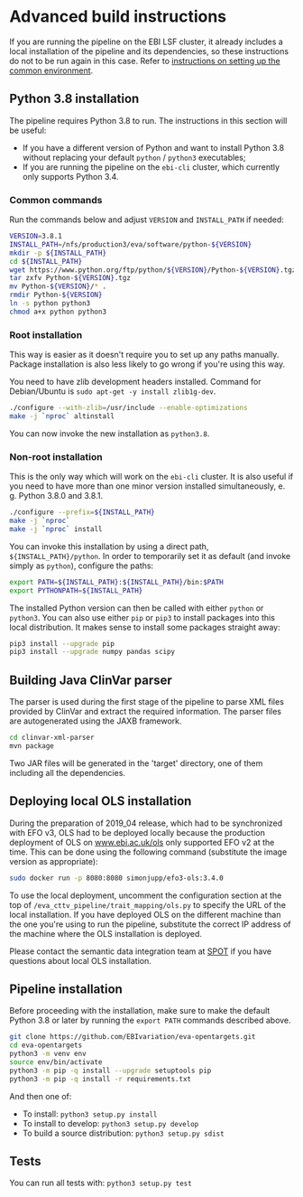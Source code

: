 # Advanced build instructions

If you are running the pipeline on the EBI LSF cluster, it already includes a local installation of the pipeline and its dependencies, so these instructions do not to be run again in this case. Refer to [instructions on setting up the common environment](environment.md).

## Python 3.8 installation
The pipeline requires Python 3.8 to run. The instructions in this section will be useful:
* If you have a different version of Python and want to install Python 3.8 without replacing your default `python` / `python3` executables;
* If you are running the pipeline on the `ebi-cli` cluster, which currently only supports Python 3.4.

### Common commands

Run the commands below and adjust `VERSION` and `INSTALL_PATH` if needed:

```bash
VERSION=3.8.1
INSTALL_PATH=/nfs/production3/eva/software/python-${VERSION}
mkdir -p ${INSTALL_PATH}
cd ${INSTALL_PATH}
wget https://www.python.org/ftp/python/${VERSION}/Python-${VERSION}.tgz
tar zxfv Python-${VERSION}.tgz
mv Python-${VERSION}/* .
rmdir Python-${VERSION}
ln -s python python3
chmod a+x python python3
```

### Root installation
This way is easier as it doesn't require you to set up any paths manually. Package installation is also less likely to go wrong if you're using this way.

You need to have zlib development headers installed. Command for Debian/Ubuntu is `sudo apt-get -y install zlib1g-dev`.

```bash
./configure --with-zlib=/usr/include --enable-optimizations
make -j `nproc` altinstall
```

You can now invoke the new installation as `python3.8`.

### Non-root installation
This is the only way which will work on the `ebi-cli` cluster. It is also useful if you need to have more than one minor version installed simultaneously, e. g. Python 3.8.0 and 3.8.1.
```bash
./configure --prefix=${INSTALL_PATH}
make -j `nproc`
make -j `nproc` install
```

You can invoke this installation by using a direct path, `${INSTALL_PATH}/python`. In order to temporarily set it as default (and invoke simply as `python`), configure the paths:
```bash
export PATH=${INSTALL_PATH}:${INSTALL_PATH}/bin:$PATH
export PYTHONPATH=${INSTALL_PATH}
```

The installed Python version can then be called with either `python` or `python3`. You can also use either `pip` or `pip3` to install packages into this local distribution. It makes sense to install some packages straight away:
```bash
pip3 install --upgrade pip
pip3 install --upgrade numpy pandas scipy
```

## Building Java ClinVar parser
The parser is used during the first stage of the pipeline to parse XML files provided by ClinVar and extract the required information. The parser files are autogenerated using the JAXB framework.

```bash
cd clinvar-xml-parser
mvn package
```

Two JAR files will be generated in the 'target' directory, one of them including all the dependencies.

## Deploying local OLS installation
During the preparation of 2019_04 release, which had to be synchronized with EFO v3, OLS had to be deployed locally because the production deployment of OLS on www.ebi.ac.uk/ols only supported EFO v2 at the time. This can be done using the following command (substitute the image version as appropriate):

```bash
sudo docker run -p 8080:8080 simonjupp/efo3-ols:3.4.0
```

To use the local deployment, uncomment the configuration section at the top of `/eva_cttv_pipeline/trait_mapping/ols.py` to specify the URL of the local installation. If you have deployed OLS on the different machine than the one you're using to run the pipeline, substitute the correct IP address of the machine where the OLS installation is deployed.

Please contact the semantic data integration team at [SPOT](https://www.ebi.ac.uk/about/spot-team) if you have questions about local OLS installation.

## Pipeline installation

Before proceeding with the installation, make sure to make the default Python 3.8 or later by running the `export PATH` commands described above.

```bash
git clone https://github.com/EBIvariation/eva-opentargets.git
cd eva-opentargets
python3 -m venv env
source env/bin/activate
python3 -m pip -q install --upgrade setuptools pip
python3 -m pip -q install -r requirements.txt
```

And then one of:
* To install: `python3 setup.py install`
* To install to develop: `python3 setup.py develop`
* To build a source distribution: `python3 setup.py sdist`

## Tests
You can run all tests with: `python3 setup.py test`
